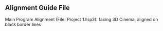 ## Alignment Guide File

Main Program Alignment (File: Project 1.llsp3): facing 3D Cinema, aligned on black border lines
